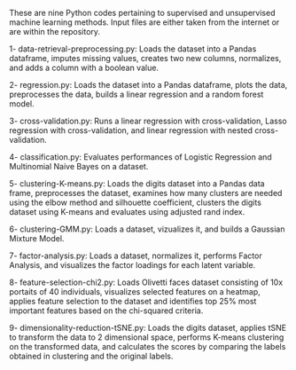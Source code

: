 These are nine Python codes pertaining to supervised and unsupervised machine learning methods. Input files are either taken from the internet or are within the repository.

1- data-retrieval-preprocessing.py: Loads the dataset into a Pandas dataframe, imputes missing values, creates two new columns, normalizes, and adds a column with a boolean value.

2- regression.py: Loads the dataset into a Pandas dataframe, plots the data, preprocesses the data, builds a linear regression and a random forest model.

3- cross-validation.py: Runs a linear regression with cross-validation, Lasso regression with cross-validation, and linear regression with nested cross-validation.

4- classification.py: Evaluates performances of Logistic Regression and Multinomial Naive Bayes on a dataset.

5- clustering-K-means.py: Loads the digits dataset into a Pandas data frame, preprocesses the dataset, examines how many clusters are needed using the elbow method and silhouette coefficient, clusters the digits dataset using K-means and evaluates using adjusted rand index.

6- clustering-GMM.py: Loads a dataset, vizualizes it, and builds a Gaussian Mixture Model.

7- factor-analysis.py: Loads a dataset, normalizes it, performs Factor Analysis, and visualizes the factor loadings for each latent variable.

8- feature-selection-chi2.py: Loads Olivetti faces dataset consisting of 10x portaits of 40 individuals, visualizes selected features on a heatmap, applies feature selection to the dataset and identifies top 25% most important features based on the chi-squared criteria.

9- dimensionality-reduction-tSNE.py: Loads the digits dataset, applies tSNE to transform the data to 2 dimensional space, performs K-means clustering on the transformed data, and calculates the scores by comparing the labels obtained in clustering and the original labels.
